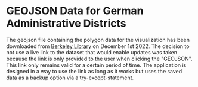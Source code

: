 # GEOJSON Data for German Administrative Districts

The geojson file containing the polygon data for the visualization has been downloaded from [Berkeley Library](https://geodata.lib.berkeley.edu/catalog/stanford-nz271ny2119) on December 1st 2022. The decision to not use a live link to the dataset that would enable updates was taken because the link is only provided to the user when clicking the "GEOJSON". This link only remains valid for a certain period of time. The application is designed in a way to use the link as long as it works but uses the saved data as a backup option via a try-except-statement.